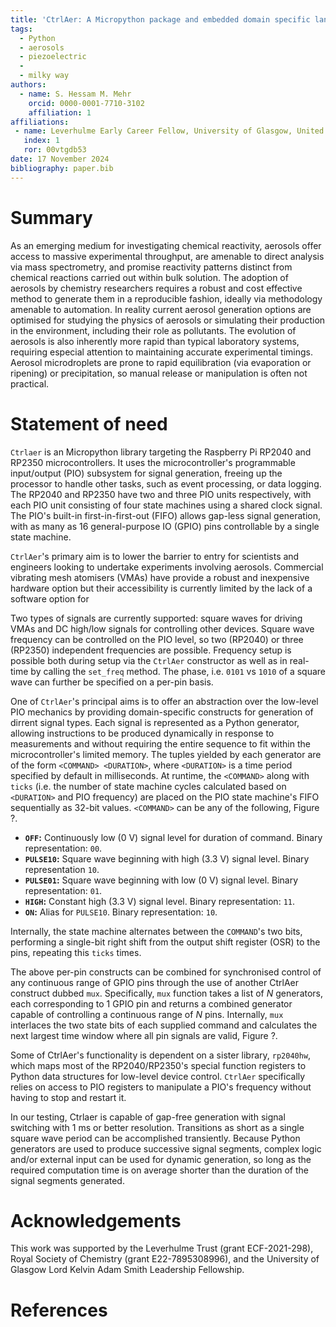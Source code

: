```yaml
---
title: 'CtrlAer: A Micropython package and embedded domain specific language for real-time control of piezoelectric atomisers'
tags:
  - Python
  - aerosols
  - piezoelectric
  - 
  - milky way
authors:
  - name: S. Hessam M. Mehr
    orcid: 0000-0001-7710-3102
    affiliation: 1
affiliations:
 - name: Leverhulme Early Career Fellow, University of Glasgow, United Kingdom
   index: 1
   ror: 00vtgdb53
date: 17 November 2024
bibliography: paper.bib
---
```


# Summary

As an emerging medium for investigating chemical reactivity, aerosols offer access to massive experimental throughput, are amenable to direct analysis via mass spectrometry, and promise reactivity patterns distinct from chemical reactions carried out within bulk solution. The adoption of aerosols by chemistry researchers requires a robust and cost effective method to generate them in a reproducible fashion, ideally via methodology amenable to automation. In reality current aerosol generation options are optimised for studying the physics of aerosols or simulating their production in the environment, including their role as pollutants. The evolution of aerosols is also inherently more rapid than typical laboratory systems, requiring especial attention to maintaining accurate experimental timings. Aerosol microdroplets are prone to rapid equilibration (via evaporation or ripening) or precipitation, so manual release or manipulation is often not practical.

# Statement of need

`Ctrlaer` is an Micropython library targeting the Raspberry Pi RP2040 and RP2350 microcontrollers. It uses the microcontroller's programmable input/output (PIO) subsystem for signal generation, freeing up the processor to handle other tasks, such as event processing, or data logging. The RP2040 and RP2350 have two and three PIO units respectively, with each PIO unit consisting of four state machines using a shared clock signal. The PIO's built-in first-in-first-out (FIFO) allows gap-less signal generation, with as many as 16 general-purpose IO (GPIO) pins controllable by a single state machine.

`CtrlAer`'s primary aim is to lower the barrier to entry for scientists and engineers looking to undertake experiments involving aerosols. Commercial vibrating mesh atomisers (VMAs) have provide a robust and inexpensive hardware option but their accessibility is currently limited by the lack of a software option for 

Two types of signals are currently supported: square waves for driving VMAs and DC high/low signals for controlling other devices. Square wave frequency can be controlled on the PIO level, so two (RP2040) or three (RP2350) independent frequencies are possible. Frequency setup is possible both during setup via the `CtrlAer` constructor as well as in real-time by calling the `set_freq` method. The phase, i.e. `0101` vs `1010` of a square wave can further be specified on a per-pin basis.

One of `CtrlAer`'s principal aims is to offer an abstraction over the low-level PIO mechanics by providing domain-specific constructs for generation of dirrent signal types. Each signal is represented as a Python generator, allowing instructions to be produced dynamically in response to measurements and without requiring the entire sequence to fit within the microcontroller's limited memory. The tuples yielded by each generator are of the form `<COMMAND> <DURATION>`, where `<DURATION>` is a time period specified by default in milliseconds. At runtime, the `<COMMAND>` along with `ticks` (i.e. the number of state machine cycles calculated based on `<DURATION>` and PIO frequency) are placed on the PIO state machine's FIFO sequentially as 32-bit values. `<COMMAND>` can be any of the following, Figure ?. 

* **`OFF`:** Continuously low (0 V) signal level for duration of command. Binary representation: `00`.
* **`PULSE10`:** Square wave beginning with high (3.3 V) signal level. Binary representation `10`.
* **`PULSE01`:** Square wave beginning with low (0 V) signal level. Binary representation: `01`.
* **`HIGH`:** Constant high (3.3 V) signal level. Binary representation: `11`.
* **`ON`:** Alias for `PULSE10`. Binary representation: `10`.

Internally, the state machine alternates between the `COMMAND`'s two bits, performing a single-bit right shift from the output shift register (OSR) to the pins, repeating this `ticks` times.

The above per-pin constructs can be combined for synchronised control of any continuous range of GPIO pins through the use of another CtrlAer construct dubbed `mux`. Specifically, `mux` function takes a list of *N* generators, each corresponding to 1 GPIO pin and returns a combined generator capable of controlling a continuous range of *N* pins. Internally, `mux` interlaces the two state bits of each supplied command and calculates the next largest time window where all pin signals are valid, Figure ?.

Some of CtrlAer's functionality is dependent on a sister library, `rp2040hw`, which maps most of the RP2040/RP2350's special function registers to Python data structures for low-level device control. `CtrlAer` specifically relies on access to PIO registers to manipulate a PIO's frequency without having to stop and restart it.

In our testing, Ctrlaer is capable of gap-free generation with signal switching with 1 ms or better resolution. Transitions as short as a single square wave period can be accomplished transiently. Because Python generators are used to produce successive signal segments, complex logic and/or external input can be used for dynamic generation, so long as the required computation time is on average shorter than the duration of the signal segments generated.

# Acknowledgements

This work was supported by the Leverhulme Trust (grant ECF-2021-298), Royal Society of Chemistry (grant E22-7895308996), and the University of Glasgow Lord Kelvin Adam Smith Leadership Fellowship.

# References